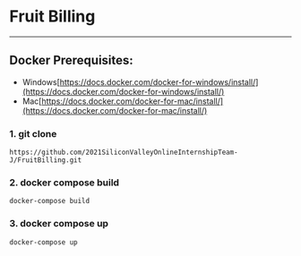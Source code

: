 # Fruit Billing

---

## [](https://github.com/shpark76/docker-demo#docker-prerequisites)Docker Prerequisites:

-   Windows[https://docs.docker.com/docker-for-windows/install/](https://docs.docker.com/docker-for-windows/install/)
-   Mac[https://docs.docker.com/docker-for-mac/install/](https://docs.docker.com/docker-for-mac/install/)

### [](https://github.com/shpark76/docker-demo#1-git-clone)1\. git clone

```
https://github.com/2021SiliconValleyOnlineInternshipTeam-J/FruitBilling.git
```

### [](https://github.com/shpark76/docker-demo#2-docker-compose-build-and-up)2\. docker compose build

```
docker-compose build
```

### 3\. docker compose up

```
docker-compose up
```
